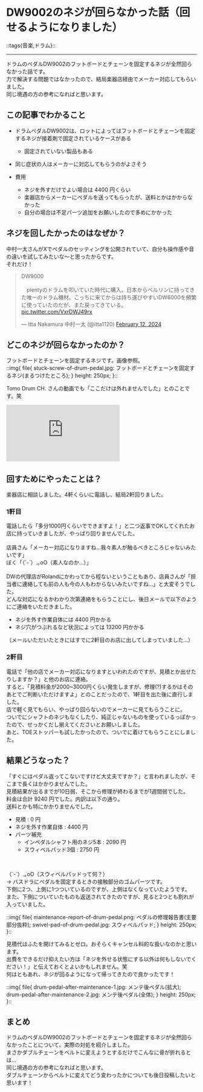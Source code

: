 # DW9002のネジが回らなかった話（回せるようになりました）
::tags{音楽,ドラム}::

---

ドラムのペダルDW9002のフットボードとチェーンを固定するネジが全然回らなかった話です。  
力で解決する問題ではなかったので、結局楽器店経由でメーカー対応してもらいました。  
同じ境遇の方の参考になればと思います。


## この記事でわかること
- ドラムペダルDW9002は、ロットによってはフットボードとチェーンを固定するネジが接着剤で固定されているケースがある

    - 固定されていない製品もある
- 同じ症状の人はメーカーに対応してもらうのがよさそう
- 費用
    - ネジを外すだけでよい場合は 4400 円くらい
    - 楽器店からメーカーにペダルを送ってもらったが、送料とかはかからなかった
    - 自分の場合は不足パーツ追加をお願いしたので多めにかかった

## ネジを回したかったのはなぜか？
中村一太さんがXでペダルのセッティングを公開されていて、自分も操作感や音の違いを試してみたいな～と思ったからです。  
それだけ！

<blockquote class="twitter-tweet"><p lang="ja" dir="ltr">DW9000<br><br>　plentyのドラムを叩いていた時代に購入。日本からベルリンに持ってきた唯一のドラム機材。こっちに来てからは持ち運びやすいDW6000を頻繁に使っていたのだが、また戻ってきている。 <a href="https://t.co/VxrDWJ49rx">pic.twitter.com/VxrDWJ49rx</a></p>&mdash; Itta Nakamura 中村一太 (@itta1120) <a href="https://twitter.com/itta1120/status/1756949315803873339?ref_src=twsrc%5Etfw">February 12, 2024</a></blockquote> <script async src="https://platform.twitter.com/widgets.js" charset="utf-8"></script>


## どこのネジが回らなかったのか？
フットボードとチェーンを固定するネジです。画像参照。  
::img{
    file{
        stuck-screw-of-drum-pedal.jpg: フットボードとチェーンを固定するネジ(まるつけたところ);
    }
    height: 250px;
}::

Tomo Drum CH. さんの動画でも「ここだけは外れませんでした」とのことです。笑  

<iframe src="https://www.youtube.com/embed/2KZwzuoUyY0?si=NMsJUuet698p5XM0&amp;start=330" title="YouTube video player" frameborder="0" allow="accelerometer; autoplay; clipboard-write; encrypted-media; gyroscope; picture-in-picture; web-share" referrerpolicy="strict-origin-when-cross-origin" allowfullscreen></iframe>


## 回すためにやったことは？
楽器店に相談しました。4軒くらいに電話し、結局2軒回りました。

### 1軒目
電話したら「多分1000円くらいでできますよ！」と二つ返事でOKしてくれたお店に持っていきましたが、やっぱり回りませんでした。  
<br>
店員さん「メーカー対応になりますね...我々素人が触るべきところじゃないみたいです」  
ぼく「（´-`）.｡oO（素人なのか...）」  
<br>
DWの代理店がRolandにかわってから程ないということもあり、店員さんが「担当者に連絡しても前の人も今の人もわからないみたいですね...」と大変そうでした。  
どんな対応になるかわかり次第連絡をもらうことにし、後日メールで以下のようにご連絡をいただきました。
- ネジを外す作業自体には 4400 円かかる
- ネジ穴がつぶれるなど状況によっては 13200 円かかる

（メールいただいたときにはすでに2軒目のお店に出してしまっていました...）

### 2軒目
電話で「他の店でメーカー対応になりますといわれたのですが、見積とか出せたりしますか？」と他のお店に連絡。  
すると、「見積料金が2000~3000円くらい発生しますが、修理(?)するかはそのあとでご判断いただけますよ」とのことだったので、1軒目を出た後に直行しました。  
店で軽く見てもらい、やっぱり回らないのでメーカーに見てもらうことに。  
ついでにシャフトのネジもなくしたり、純正じゃないものを使っているっぽかったので、せっかくだし揃えてくださいとお願いしました。  
あと、TOEストッパーも試したかったので、ついでに着けてもらうことにしました。

## 結果どうなった？
「すぐにはペダル返ってこないですけど大丈夫ですか？」と言われましたが、そこまで長くはかかりませんでした。  
見積結果が出るまでが10日弱、そこから修理が終わるまでが1週間弱でした。  
料金は合計 9240 円でした。内訳は以下の通り。  
送料とかも特にかかりませんでした。  

- 見積 : 0 円
- ネジを外す作業自体 : 4400 円
- パーツ補充
    - インペダルシャフト用のネジ5本 : 2090 円
    - スウィベルパッド3個 : 2750 円　

<br>

（´-`）.｡oO（スウィベルパッドって何？）  
→ バスドラにペダルを固定するときの接触部分のゴムパーツです。  
下側に2つ、上側に1つついているのですが、上側はなくなっていたようです。  
また、下側についていたものも返送されてきたのですが、見ると2つとも割れが入っていました。  

::img{
    file{
        maintenance-report-of-drum-pedal.png: ペダルの修理報告書(主要部分抜粋);
        swivel-pad-of-drum-pedal.jpg: スウィベルパッド;
    }
    height: 250px;
}::

見積代はふたを開けてみるとゼロ。おそらくキャンセル料的な扱いなのかと思います。  
出費をできるだけ抑えたい方は「ネジを外せる状態にする以外は何もしないでください！」と伝えておくとよいかもしれません。笑    
何はともあれ、ネジが回るようになって帰ってきたので良かったです！  

::img{
    file{
        drum-pedal-after-maintenance-1.jpg: メンテ後ペダル(拡大);
        drum-pedal-after-maintenance-2.jpg: メンテ後ペダル(全体);
    }
    height: 250px;
}::

## まとめ
ドラムのペダルDW9002のフットボードとチェーンを固定するネジが全然回らなかったことについて、実際の対処を紹介しました。  
まさかダブルチェーンをベルトに変えようとするだけでこんなに骨が折れるとは...  
同じ境遇の方の参考になればと思います。  
ダブルチェーンからベルトに変えてどう変わったかについても後日投稿したいと思います！

